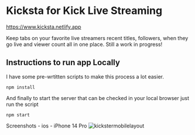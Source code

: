# Kicksta for Kick Live Streaming
https://www.kicksta.netlify.app

Keep tabs on your favorite live streamers recent titles, followers, when they go live and viewer count all in one place. Still a work in progress!

## Instructions to run app Locally 

I have some pre-wrtitten scripts to make this process a lot easier. 

` npm install `

And finally to start the server that can be checked in your local browser just run the script

```npm start```


Screenshots - ios - iPhone 14 Pro
![kickstermobilelayout](https://github.com/r0nn13g/Kicksta-for-kick-live-streaming/assets/86433181/8d09f6b5-7e7d-4e25-a587-d8600fa1b242)

